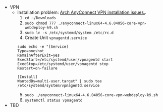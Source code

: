 * VPN
  * Installation problem: [Arch AnyConnect VPN installation issues.](https://bbs.archlinux.org/viewtopic.php?id=237621). 
     1. `cd ~/Downloads`
     2. `sudo chmod 777 ./anyconnect-linux64-4.6.04056-core-vpn-webdeploy-k9.sh`    
     3.  `sudo ln -s /etc/systemd/system /etc/rc.d`
     4. Create Unit `vpnagentd.service`
     ```  
     sudo echo -e "[Service] 
     Type=oneshot
     RemainAfterExit=yes
     ExecStart=/etc/systemd/user/vpnagentd start
     ExecStop=/etc/systemd/user/vpnagentd stop
     Restart=on-failure

     [Install]
     WantedBy=multi-user.target" | sudo tee /etc/systemd/system/vpnagentd.service
     ```
     5. `sudo ./anyconnect-linux64-4.6.04056-core-vpn-webdeploy-k9.sh`
     6.  `systemctl status vpnagentd`
* TBD     
